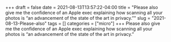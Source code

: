 +++draft = falsedate = 2021-08-13T13:57:22-04:00title = "Please also give me the confidence of an Apple exec explaining how scanning all your photos is “an advancement of the state of the art in privacy.”"slug = "2021-08-13-Please-also"tags = []categories = ["micro"]+++Please also give me the confidence of an Apple exec explaining how scanning all your photos is “an advancement of the state of the art in privacy.”